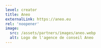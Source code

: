 ```yaml
---
level: creator
title: Aneo
externalLink: https://aneo.eu
rel: 'noopener'
image:
  src: /assets/partners/images/aneo.webp
  alt: Logo de l'agence de conseil Aneo
---
```

